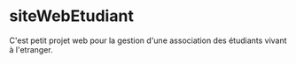 # siteWebEtudiant
C'est petit projet web pour la gestion d'une association des étudiants vivant à l'etranger. 
